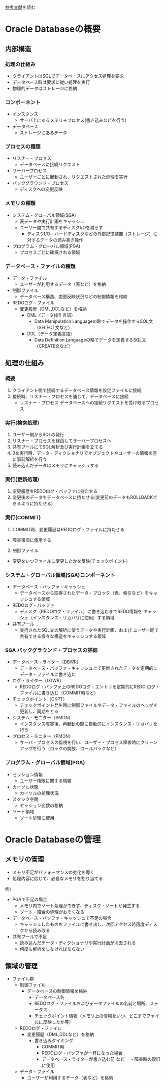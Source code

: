 [参考文献](https://www.oracle.com/jp/a/tech/docs/technical-resources/0420-1330-oracle-architecture.pdf)を読む

# Oracle Databaseの概要

## 内部構造
### 処理の仕組み
- クライアントはSQLでデータベースにアクセス処理を要求
- データベース時は要求に従い処理を実行
- 物理的データはストレージに格納

### コンポーネント
- インスタンス
  - サーバ上にあるメモリ＋プロセス(書き込みなどを行う)
- データベース
  - ストレージにあるデータ

### プロセスの種類
- リスナー・プロセス
  - データベースに接続リクエスト
- サーバープロセス
  - ユーザーごとに起動され、リクエストされた処理を実行
- バックグラウンド・プロセス
  - ディスクへの変更反映

### メモリの種類
- システム・グローバル領域(SGA)
  - 表データや実行計画をキャッシュ
  - ユーザー間で共有するディスクI/Oを減らす
    - ディスクI/O - ハードディスクなどの外部記憶装置（ストレージ）に対するデータの読み書き操作
- プログラム・グローバル領域(PGA)
  - プロセスごとに確保される領域

### データベース・ファイルの種類
- データ・ファイル
  - ユーザーが利用するデータ（表など）を格納
- 制御ファイル
  - データベース構造、変更反映状況などの制御情報を格納
- REDOログ・ファイル
  - 変更履歴（DML,DDLなど）を格納
    - DML（データ操作言語）
      - Data Manipulation Languageの略でデータを操作するSQL文（SELECT文など）
    - DDL（データ定義言語）
      - Data Definition Languageの略でデータを定義するSQL文（CREATE文など）

## 処理の仕組み
### 概要
1. クライアント側で接続するデータベース情報を設定ファイルに接続
2. 接続時、リスナー・プロセスを通じて、データベースに接続
    - リスナー・プロセス データベースへの接続リクエストを受け取るプロセス

### 実行(検索処理)
1. ユーザー側からSQLの発行
2. リスナー・プロセスを経由してサーバープロセスへ
3. 共有プールにてSQL解析及び実行計画を立てる
4. 3を実行時、データ・ディクショナリでオブジェクトやユーザーの情報を基に事前解析を行う
5. 読み込んだデータはメモリにキャッシュする

### 実行(更新処理)
1. 変更履歴をREDOログ・バッファに持たせる
2. 変更後のデータをデータベースに持たせる(変更前のデータもROLLBACKできるように持たせる)

### 実行(COMMIT)
1. COMMIT時、変更履歴はREDOログ・ファイルに持たせる
  - 障害復旧に使用する
2. 制御ファイル
  - 変更をいつファイルに変更したかを反映(チェックポイント)

### システム・グローバル領域(SGA)コンポーネント
- データベース・バッファ・キャッシュ
  - データベースから取得されたデータ・ブロック（表、索引など）をキャッシュする領域
- REDOログ・バッファ
  - ディスク（REDOログ・ファイル）に書き込むまでREDO情報を
キャッシュ（インスタンス・リカバリに使用）する領域
- 共有プール
  - 実行されたSQL文の解析に使うデータや実行計画、および
ユーザー間で共有できる様々な構造をキャッシュする領域

### SGA バックグラウンド・プロセスの詳細
- データベース・ライター（DBWR）
  - データベース・バッファ・キャッシュ上で更新されたデータを定期的にデータ・ファイルに書き込む
- ログ・ライター（LGWR）
  - REDOログ・バッファ上のREDOログ・エントリを定期的にREDO
ログ・ファイルに書き込む（COMMIT時など）
- チェックポイント（CKPT）
  - チェックポイント発生時に制御ファイルやデータ・ファイルのヘッダを更新し、同期をとる
- システム・モニター（SMON）
  - インスタンス障害後、再起動の際に自動的にインスタンス・リカバリを行う
- プロセス・モニター（PMON）
  - サーバ・プロセスの監視を行い、ユーザー・プロセス障害時にクリーンアップを行う（ロックの開放、ロールバックなど）

### プログラム・グローバル領域(PGA)
- セッション情報
  - ユーザー権限に関する情報
- カーソル状態
  - カーソルの処理状況
- スタック空間
  - セッション変数の格納
- ソート領域
  - ソート処理に使用

# Oracle Databaseの管理
## メモリの管理
- メモリ不足がパフォーマンスの劣化を導く
- 処理内容に応じて、必要なメモリを割り当てる

例)
- PGAで不足の場合
  - メモリ内でソート処理ができず、ディスク・ソートが発生する
  - ソート・結合の処理がおそくなる
- データベース・バッファ・キャッシュで不足の場合
  - キャッシュしたものをファイルに書き出し、次回アクセス時再度ディスクから読み取る
- 共有プールで不足
  - 読み込んだデータ・ディクショナリや実行計画が消去される
  - 何度も解析をしなければならない

## 領域の管理
- ファイル群
  - 制御ファイル
    - データベースの制御情報を格納
      - データベース名
      - REDOログ・ファイルおよびデータファイルの名前と場所、ステータス
      - チェックポイント情報（メモリ上の情報をいつ、どこまでファイルに反映したか等）
  - REDOログ・ファイル
    - 変更履歴（DML,DDLなど）を格納
      - 書き込みタイミング
        -  COMMIT時
        -  REDOログ・バッファが一杯になった場合
        -  データベース・ライターが書き込む前 など
    　 - 障害時の復旧に使用
  - データ・ファイル
    - ユーザーが利用するデータ（表など）を格納
